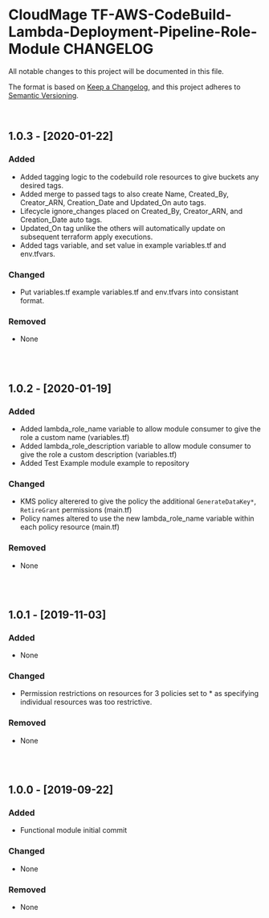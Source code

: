<!-- VSCode Markdown Exclusions-->
<!-- markdownlint-disable MD024 Multiple Headings with the Same Content-->
# CloudMage TF-AWS-CodeBuild-Lambda-Deployment-Pipeline-Role-Module CHANGELOG

All notable changes to this project will be documented in this file.

The format is based on [Keep a Changelog](https://keepachangelog.com/en/1.0.0/),
and this project adheres to [Semantic Versioning](https://semver.org/spec/v2.0.0.html).

<br>

## 1.0.3 - [2020-01-22]

### Added

- Added tagging logic to the codebuild role resources to give buckets any desired tags.
- Added merge to passed tags to also create Name, Created_By, Creator_ARN, Creation_Date and Updated_On auto tags.
- Lifecycle ignore_changes placed on Created_By, Creator_ARN, and Creation_Date auto tags.
- Updated_On tag unlike the others will automatically update on subsequent terraform apply executions.
- Added tags variable, and set value in example variables.tf and env.tfvars.

### Changed

- Put variables.tf example variables.tf and env.tfvars into consistant format.

### Removed

- None

<br><br>

## 1.0.2 - [2020-01-19]

### Added

- Added lambda_role_name variable to allow module consumer to give the role a custom name (variables.tf)
- Added lambda_role_description variable to allow module consumer to give the role a custom description (variables.tf)
- Added Test Example module example to repository

### Changed

- KMS policy alterered to give the policy the additional `GenerateDataKey*`, `RetireGrant` permissions (main.tf)
- Policy names altered to use the new lambda_role_name variable within each policy resource (main.tf)

### Removed

- None

<br><br>

## 1.0.1 - [2019-11-03]

### Added

- None

### Changed

- Permission restrictions on resources for 3 policies set to * as specifying individual resources was too restrictive.

### Removed

- None

<br><br>

## 1.0.0 - [2019-09-22]

### Added

- Functional module initial commit

### Changed

- None

### Removed

- None
